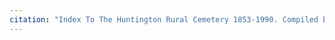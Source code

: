 ```yaml
---
citation: "Index To The Huntington Rural Cemetery 1853-1990. Compiled by the Genealogy Workshop of the Huntington Historical Society, Huntington, New York. p100."
---
```

